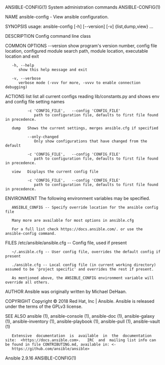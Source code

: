 ANSIBLE-CONFIG(1)                                                                System administration commands                                                               ANSIBLE-CONFIG(1)

NAME
       ansible-config - View ansible configuration.

SYNOPSIS
       usage: ansible-config [-h] [--version] [-v] {list,dump,view} ...

DESCRIPTION
       Config command line class

COMMON OPTIONS
       --version
          show program's version number, config file location, configured module search path, module location, executable location and exit

       -h, --help
          show this help message and exit

       -v, --verbose
          verbose mode (-vvv for more, -vvvv to enable connection debugging)

ACTIONS
       list   list all current configs reading lib/constants.py and shows env and config file setting names

              -c 'CONFIG_FILE',   --config 'CONFIG_FILE'
                 path to configuration file, defaults to first file found in precedence.

       dump   Shows the current settings, merges ansible.cfg if specified

              --only-changed
                 Only show configurations that have changed from the default

              -c 'CONFIG_FILE',   --config 'CONFIG_FILE'
                 path to configuration file, defaults to first file found in precedence.

       view   Displays the current config file

              -c 'CONFIG_FILE',   --config 'CONFIG_FILE'
                 path to configuration file, defaults to first file found in precedence.

ENVIRONMENT
       The following environment variables may be specified.

       ANSIBLE_CONFIG -- Specify override location for the ansible config file

       Many more are available for most options in ansible.cfg

       For a full list check https://docs.ansible.com/. or use the ansible-config command.

FILES
       /etc/ansible/ansible.cfg -- Config file, used if present

       ~/.ansible.cfg -- User config file, overrides the default config if present

       ./ansible.cfg -- Local config file (in current working directory) assumed to be 'project specific' and overrides the rest if present.

       As mentioned above, the ANSIBLE_CONFIG environment variable will override all others.

AUTHOR
       Ansible was originally written by Michael DeHaan.

COPYRIGHT
       Copyright © 2018 Red Hat, Inc | Ansible.  Ansible is released under the terms of the GPLv3 license.

SEE ALSO
       ansible (1), ansible-console (1), ansible-doc (1), ansible-galaxy (1), ansible-inventory (1), ansible-playbook (1), ansible-pull (1), ansible-vault (1)

       Extensive  documentation  is  available  in  the  documentation  site:  <https://docs.ansible.com>.   IRC  and  mailing list info can be found in file CONTRIBUTING.md, available in: <‐
       https://github.com/ansible/ansible>

Ansible 2.9.16                                                                                                                                                                ANSIBLE-CONFIG(1)
